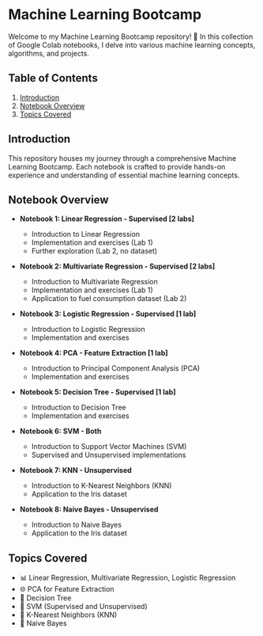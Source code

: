 # Machine Learning Bootcamp

Welcome to my Machine Learning Bootcamp repository! 🚀 In this collection of Google Colab notebooks, I delve into various machine learning concepts, algorithms, and projects.

## Table of Contents
1. [Introduction](#introduction)
2. [Notebook Overview](#notebook-overview)
3. [Topics Covered](#topics-covered)

## Introduction

This repository houses my journey through a comprehensive Machine Learning Bootcamp. Each notebook is crafted to provide hands-on experience and understanding of essential machine learning concepts.

## Notebook Overview

- **Notebook 1: Linear Regression - Supervised [2 labs]**
  - Introduction to Linear Regression
  - Implementation and exercises (Lab 1)
  - Further exploration (Lab 2, no dataset)

- **Notebook 2: Multivariate Regression - Supervised [2 labs]**
  - Introduction to Multivariate Regression
  - Implementation and exercises (Lab 1)
  - Application to fuel consumption dataset (Lab 2)

- **Notebook 3: Logistic Regression - Supervised [1 lab]**
  - Introduction to Logistic Regression
  - Implementation and exercises

- **Notebook 4: PCA - Feature Extraction [1 lab]**
  - Introduction to Principal Component Analysis (PCA)
  - Implementation and exercises

- **Notebook 5: Decision Tree - Supervised [1 lab]**
  - Introduction to Decision Tree
  - Implementation and exercises

- **Notebook 6: SVM - Both**
  - Introduction to Support Vector Machines (SVM)
  - Supervised and Unsupervised implementations

- **Notebook 7: KNN - Unsupervised**
  - Introduction to K-Nearest Neighbors (KNN)
  - Application to the Iris dataset

- **Notebook 8: Naive Bayes - Unsupervised**
  - Introduction to Naive Bayes
  - Application to the Iris dataset

## Topics Covered

- 📊 Linear Regression, Multivariate Regression, Logistic Regression
- 🌐 PCA for Feature Extraction
- 🌳 Decision Tree
- 🤖 SVM (Supervised and Unsupervised)
- 🤝 K-Nearest Neighbors (KNN)
- 🧠 Naive Bayes
